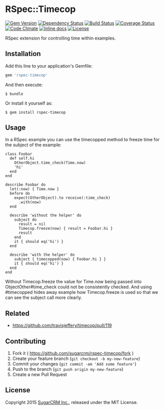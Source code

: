 # RSpec::Timecop

[![Gem Version](https://badge.fury.io/rb/rspec-timecop.svg)](http://badge.fury.io/rb/rspec-timecop)
[![Dependency Status](https://gemnasium.com/sugarcrm/rspec-timecop.svg)](https://gemnasium.com/sugarcrm/rspec-timecop)
[![Build Status](https://travis-ci.org/sugarcrm/rspec-timecop.svg?branch=master)](https://travis-ci.org/sugarcrm/rspec-timecop)
[![Coverage Status](http://img.shields.io/coveralls/sugarcrm/rspec-timecop/master.svg)](https://coveralls.io/r/sugarcrm/rspec-timecop)
[![Code Climate](https://codeclimate.com/github/sugarcrm/rspec-timecop/badges/gpa.svg)](https://codeclimate.com/github/sugarcrm/rspec-timecop)
[![Inline docs](http://inch-ci.org/github/sugarcrm/rspec-timecop.svg)](http://inch-ci.org/github/sugarcrm/rspec-timecop)
[![License](http://img.shields.io/badge/license-MIT-green.svg?style=flat)](LICENSE.txt)

RSpec extension for controlling time within examples.

## Installation

Add this line to your application's Gemfile:

```ruby
gem 'rspec-timecop'
```

And then execute:

    $ bundle

Or install it yourself as:

    $ gem install rspec-timecop

## Usage

In a RSpec example you can use the timecopped method to freeze time for the
subject of the example:

```
class Foobar
  def self.hi
    OtherObject.time_check(Time.now)
    'hi'
  end
end

describe Foobar do
  let(:now) { Time.now }
  before do
    expect(OtherObject).to receive(:time_check)
      .with(now)
  end

  describe 'without the helper' do
    subject do
      result = nil
      Timecop.freeze(now) { result = Foobar.hi }
      result
    end
    it { should eq('hi') }
  end

  describe 'with the helper' do
    subject { timecopped(now) { Foobar.hi } }
    it { should eq('hi') }
  end
end
```

Without Timecop.freeze the value for Time.now being passed into ObjectOther#time_check could not be consistently checked.
And using #timecopped hides away example how Timecop.freeze is used so that we can see the subject call more clearly.

## Related
* https://github.com/travisjeffery/timecop/pull/119

## Contributing

1. Fork it ( https://github.com/sugarcrm/rspec-timecop/fork )
2. Create your feature branch (`git checkout -b my-new-feature`)
3. Commit your changes (`git commit -am 'Add some feature'`)
4. Push to the branch (`git push origin my-new-feature`)
5. Create a new Pull Request

## License

Copyright 2015 [SugarCRM Inc.](http://sugarcrm.com), released under the MIT License.
